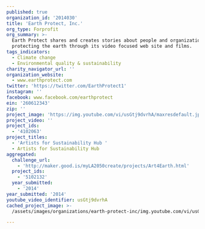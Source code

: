```yaml
---
published: true
organization_id: '2014030'
title: 'Earth Protect, Inc.'
org_type: Forprofit
org_summary: >-
  Earth Protect shares and creates stories about people and organizations
  protecting the earth through its video focused web site and films.
tags_indicators:
  - Climate change
  - Environmental quality & sustainability
charity_navigator_url: ''
organization_website:
  - www.earthprotect.com
twitter: 'https://twitter.com/EarthProtect1'
instagram: ''
facebook: www.facebook.com/earthprotect
ein: '260612343'
zip: ''
project_image: 'https://img.youtube.com/vi/usGtj9dvrhA/maxresdefault.jpg'
project_video: ''
project_ids:
  - '4102063'
project_titles:
  - 'Artists for Sustainability Hub '
  - Artists for Sustainability Hub
aggregated:
  challenge_url:
    - 'http://maker.good.is/myLA2050create/projects/Art4Earth.html'
  project_ids:
    - '5102132'
  year_submitted:
    - '2014'
year_submitted: '2014'
youtube_video_identifier: usGtj9dvrhA
cached_project_image: >-
  /assets/images/organizations/earth-protect-inc/img.youtube.com/vi/usGtj9dvrhA/maxresdefault.jpg

---
```

